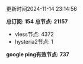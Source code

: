 更新时间2024-11-14 23:14:56

**总订阅: 154**
**总节点: 21157**
- vless节点: 4372
- hysteria2节点: 1

**google ping有效节点: 737**
